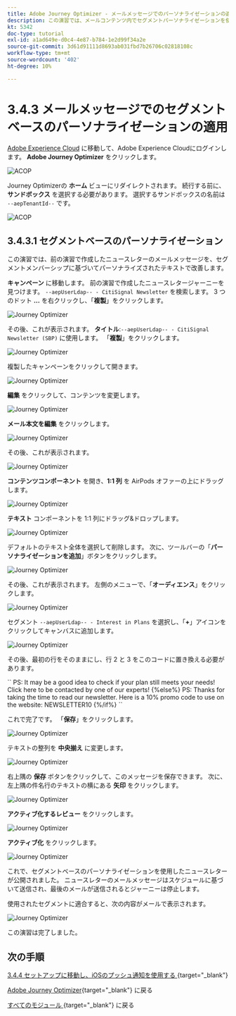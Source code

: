```yaml
---
title: Adobe Journey Optimizer - メールメッセージでのパーソナライゼーションの適用
description: この演習では、メールコンテンツ内でセグメントパーソナライゼーションを使用する方法について説明します
kt: 5342
doc-type: tutorial
exl-id: a1ad649e-d0c4-4e87-b784-1e2d99f34a2e
source-git-commit: 3d61d91111d8693ab031fbd7b26706c02818108c
workflow-type: tm+mt
source-wordcount: '402'
ht-degree: 10%

---
```


# 3.4.3 メールメッセージでのセグメントベースのパーソナライゼーションの適用

[Adobe Experience Cloud](https://experience.adobe.com) に移動して、Adobe Experience Cloudにログインします。 **Adobe Journey Optimizer** をクリックします。

![ACOP](./../../../../modules/delivery-activation/ajo-b2c/ajob2c-1/images/acophome.png)

Journey Optimizerの **ホーム** ビューにリダイレクトされます。 続行する前に、**サンドボックス** を選択する必要があります。 選択するサンドボックスの名前は ``--aepTenantId--`` です。

![ACOP](./../../../../modules/delivery-activation/ajo-b2c/ajob2c-1/images/acoptriglp.png)

## 3.4.3.1 セグメントベースのパーソナライゼーション

この演習では、前の演習で作成したニュースレターのメールメッセージを、セグメントメンバーシップに基づいてパーソナライズされたテキストで改善します。

**キャンペーン** に移動します。 前の演習で作成したニュースレタージャーニーを見つけます。 `--aepUserLdap-- - CitiSignal Newsletter` を検索します。 3 つのドット **...** を右クリックし、「**複製**」をクリックします。

![Journey Optimizer](./images/sbp1.png)

その後、これが表示されます。 **タイトル**:`--aepUserLdap-- - CitiSignal Newsletter (SBP)` に使用します。 「**複製**」をクリックします。

![Journey Optimizer](./images/sbp2.png)

複製したキャンペーンをクリックして開きます。

![Journey Optimizer](./images/sbp3.png)

**編集** をクリックして、コンテンツを変更します。

![Journey Optimizer](./images/sbp3a.png)

**メール本文を編集** をクリックします。

![Journey Optimizer](./images/sbp4.png)

その後、これが表示されます。

![Journey Optimizer](./images/sbp5.png)

**コンテンツコンポーネント** を開き、**1:1 列** を AirPods オファーの上にドラッグします。

![Journey Optimizer](./images/sbp6.png)

**テキスト** コンポーネントを 1:1 列にドラッグ&amp;ドロップします。

![Journey Optimizer](./images/sbp6a.png)

デフォルトのテキスト全体を選択して削除します。 次に、ツールバーの「**パーソナライゼーションを追加**」ボタンをクリックします。

![Journey Optimizer](./images/sbp7.png)

その後、これが表示されます。 左側のメニューで、「**オーディエンス**」をクリックします。

![Journey Optimizer](./images/seg1.png)

セグメント `--aepUserLdap-- - Interest in Plans` を選択し、「**+**」アイコンをクリックしてキャンバスに追加します。

![Journey Optimizer](./images/seg3.png)

その後、最初の行をそのままにし、行 2 と 3 をこのコードに置き換える必要があります。

&grave;&grave;
    PS: It may be a good idea to check if your plan still meets your needs! Click here to be contacted by one of our experts!
{%else%}
    PS: Thanks for taking the time to read our newsletter. Here is a 10% promo code to use on the website: NEWSLETTER10
{%/if%}
&grave;&grave;

これで完了です。 「**保存**」をクリックします。

![Journey Optimizer](./images/seg4.png)

テキストの整列を **中央揃え** に変更します。

![Journey Optimizer](./images/sbp9.png)

右上隅の **保存** ボタンをクリックして、このメッセージを保存できます。 次に、左上隅の件名行のテキストの横にある **矢印** をクリックします。

![Journey Optimizer](./images/sbp9a.png)

**アクティブ化するレビュー** をクリックします。

![Journey Optimizer](./images/oc79afff.png)

**アクティブ化** をクリックします。

![Journey Optimizer](./images/oc79bfff.png)

これで、セグメントベースのパーソナライゼーションを使用したニュースレターが公開されました。 ニュースレターのメールメッセージはスケジュールに基づいて送信され、最後のメールが送信されるとジャーニーは停止します。

使用されたセグメントに適合すると、次の内容がメールで表示されます。

![Journey Optimizer](./images/sbp20fff.png)

この演習は完了しました。

## 次の手順

[3.4.4 セットアップに移動し、iOSのプッシュ通知を使用する ](./ex4.md){target="_blank"}

[Adobe Journey Optimizer](journeyoptimizer.md){target="_blank"} に戻る

[ すべてのモジュール ](./../../../../overview.md){target="_blank"} に戻る
